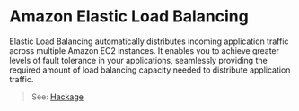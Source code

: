 # Amazon Elastic Load Balancing

Elastic Load Balancing automatically distributes incoming application traffic across multiple Amazon EC2 instances. It enables you to achieve greater levels of fault tolerance in your applications, seamlessly providing the required amount of load balancing capacity needed to distribute application traffic.

> See: [Hackage](hackage.haskell.org/package/amazonka-elb)
